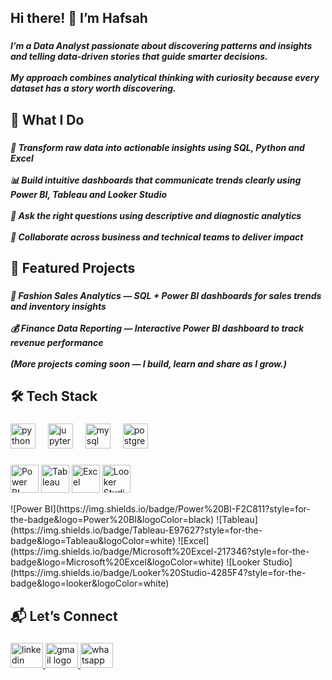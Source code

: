 <h2 align="left">Hi there! 👋 I’m Hafsah</h2>

###

<h5 align="left">I’m a Data Analyst passionate about discovering patterns and insights and telling data-driven stories that guide smarter decisions.<br><br>My approach combines analytical thinking with curiosity because every dataset has a story worth discovering.</h5>

###

<h2 align="left">🚀 What I Do</h2>

###

<h5 align="left">🧮 Transform raw data into actionable insights using SQL, Python and Excel<br><br>📊 Build intuitive dashboards that communicate trends clearly using Power BI, Tableau and Looker Studio<br><br>🧠 Ask the right questions using descriptive and diagnostic analytics<br><br>🧩 Collaborate across business and technical teams to deliver impact</h5>

###

<h2 align="left">📂 Featured Projects</h2>

###

<h5 align="left">🏬 Fashion Sales Analytics — SQL + Power BI dashboards for sales trends and inventory insights<br><br>💰 Finance Data Reporting — Interactive Power BI dashboard to track revenue performance<br><br>(More projects coming soon — I build, learn and share as I grow.)</h5>

###

<h2 align="left">🛠️ Tech Stack</h2>

###

<div align="left">
  <img src="https://cdn.jsdelivr.net/gh/devicons/devicon/icons/python/python-original.svg" height="40" alt="python logo"  />
  <img width="12" />
  <img src="https://cdn.jsdelivr.net/gh/devicons/devicon/icons/jupyter/jupyter-original.svg" height="40" alt="jupyter logo"  />
  <img width="12" />
  <img src="https://cdn.jsdelivr.net/gh/devicons/devicon/icons/mysql/mysql-original.svg" height="40" alt="mysql logo"  />
  <img width="12" />
  <img src="https://cdn.jsdelivr.net/gh/devicons/devicon/icons/postgresql/postgresql-original.svg" height="40" alt="postgresql logo"  />
</div>

###

<p align="left">
  <img src="https://upload.wikimedia.org/wikipedia/commons/c/cf/Microsoft_Power_BI_Logo.svg" alt="Power BI" width="45" height="45"/>
  <img src="https://cdn.worldvectorlogo.com/logos/tableau-software.svg" alt="Tableau" width="45" height="45"/>
  <img src="https://upload.wikimedia.org/wikipedia/commons/3/3f/Microsoft_Office_Excel_%282019–present%29.svg" alt="Excel" width="45" height="45"/>
  <img src="https://seeklogo.com/images/L/looker-studio-logo-A63B71B33F-seeklogo.com.png" alt="Looker Studio" width="45" height="45"/>
</p>

<p align="left">
  ![Power BI](https://img.shields.io/badge/Power%20BI-F2C811?style=for-the-badge&logo=Power%20BI&logoColor=black)
  ![Tableau](https://img.shields.io/badge/Tableau-E97627?style=for-the-badge&logo=Tableau&logoColor=white)
  ![Excel](https://img.shields.io/badge/Microsoft%20Excel-217346?style=for-the-badge&logo=Microsoft%20Excel&logoColor=white)
  ![Looker Studio](https://img.shields.io/badge/Looker%20Studio-4285F4?style=for-the-badge&logo=looker&logoColor=white)
</p>

###

<h2 align="left">📬 Let’s Connect</h2>

###

<div align="left">
  <a href="https://www.linkedin.com/in/akinola-hafsah-olajumoke-dataanalyst/" target="_blank">
    <img src="https://raw.githubusercontent.com/maurodesouza/profile-readme-generator/master/src/assets/icons/social/linkedin/default.svg" width="52" height="40" alt="linkedin logo"  />
  </a>
  <a href="akinolahafsaholajumoke@gmail.com" target="_blank">
    <img src="https://raw.githubusercontent.com/maurodesouza/profile-readme-generator/master/src/assets/icons/social/gmail/default.svg" width="52" height="40" alt="gmail logo"  />
  </a>
  <a href="https://wa.link/enylhk" target="_blank">
    <img src="https://raw.githubusercontent.com/maurodesouza/profile-readme-generator/master/src/assets/icons/social/whatsapp/default.svg" width="52" height="40" alt="whatsapp logo"  />
  </a>
</div>

###
